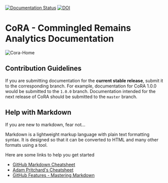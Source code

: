 [![Documentation Status](https://readthedocs.org/projects/cora-docs/badge/?version=latest)](https://cora-docs.readthedocs.io/en/latest/?badge=latest)
[![DOI](https://zenodo.org/badge/109620072.svg)](https://zenodo.org/badge/latestdoi/109620072)

# CoRA - Commingled Remains Analytics Documentation

![Cora-Home](https://github.com/spawaskar-cora/cora-docs/blob/master/docs/images/cora-home.png)

## Contribution Guidelines

If you are submitting documentation for the **current stable release**, submit it to the corresponding branch. For example, documentation for CoRA 1.0.0 would be submitted to the `1.0.0` branch. Documentation intended for the next release of CoRA should be submitted to the `master` branch.

## Help with Markdown

If you are new to markdown, fear not...

Markdown is a lightweight markup language with plain text formatting syntax. It is designed so that it can be converted to HTML and many other formats using a tool.

Here are some links to help you get started
* [GitHub Markdown Cheatsheet](https://guides.github.com/pdfs/markdown-cheatsheet-online.pdf)
* [Adam Pritchard's Cheatsheet](https://github.com/adam-p/markdown-here/wiki/Markdown-Cheatsheet)
* [GitHub Features - Mastering Markdown](https://guides.github.com/features/mastering-markdown/)
